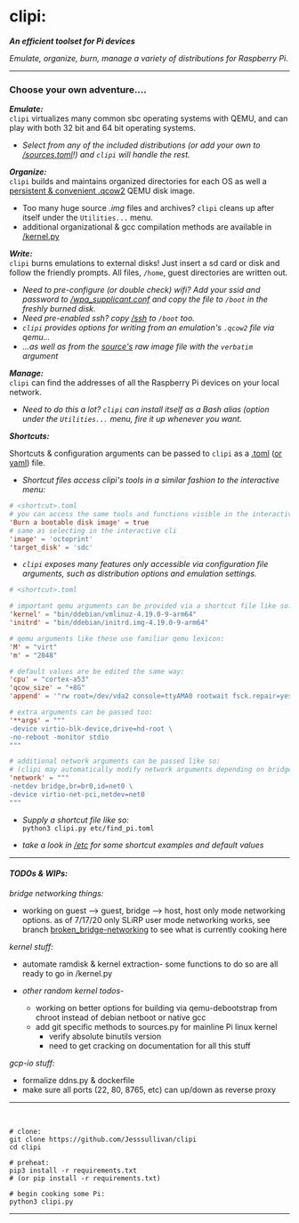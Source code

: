# clipi:


***An efficient toolset for Pi devices***

*Emulate, organize, burn, manage a variety of distributions for Raspberry Pi.*

- - -

### Choose your own adventure....


***Emulate:***    
`clipi` virtualizes many common sbc operating systems with QEMU, and can play with both 32 bit and 64 bit operating systems.    
-  *Select from any of the included distributions (or add your own to [/sources.toml](https://github.com/Jesssullivan/clipi/blob/master/etc/sources.toml)!) and `clipi` will handle the rest.*
        
***Organize:***    
`clipi` builds and maintains organized directories for each OS as well a [persistent & convenient .qcow2](https://www.qemu.org/docs/master/interop/qemu-img.html)  QEMU disk image.           
-   Too many huge source *.img* files and archives?  `clipi` cleans up after itself under the ```Utilities...``` menu.      
-   additional organizational & gcc compilation methods are available in [/kernel.py](https://github.com/Jesssullivan/clipi/tree/master/kernel.py) 
    
***Write:***    
`clipi` burns emulations to external disks!  Just insert a sd card or disk and follow the friendly prompts.  All files, `/home`, guest directories are written out.
- *Need to pre-configure (or double check) wifi?  Add your ssid and password to [/wpa_supplicant.conf](https://github.com/Jesssullivan/clipi/blob/master/wpa_supplicant.conf) and copy the file to `/boot` in the freshly burned disk.*     
- *Need pre-enabled ssh? copy [/ssh](https://github.com/Jesssullivan/clipi/blob/master/ssh) to `/boot` too.*            
- *`clipi` provides options for writing from an emulation's `.qcow2` file via qemu...*         
- *...as well as from the [source's](https://github.com/Jesssullivan/clipi/blob/master/etc/sources.toml) raw image file with the `verbatim` argument*           
    
        
***Manage:***   
`clipi` can find the addresses of all the Raspberry Pi devices on your local network.       
- *Need to do this a lot?  `clipi` can install itself as a Bash alias (option under the ```Utilities...``` menu, fire it up whenever you want.*          

    
***Shortcuts:***      
       
Shortcuts & configuration arguments can be passed to `clipi` as a [.toml](https://github.com/toml-lang/toml) ([or yaml](https://yaml.org/)) file.              
-  *Shortcut files access clipi's tools in a similar fashion to the interactive menu:*       
   
```toml
# <shortcut>.toml
# you can access the same tools and functions visible in the interactive menu like so:
'Burn a bootable disk image' = true  
# same as selecting in the interactive cli
'image' = 'octoprint'
'target_disk' = 'sdc'  
```     
-  *`clipi` exposes many features only accessible via configuration file arguments, such as distribution options and emulation settings.*

```toml
# <shortcut>.toml

# important qemu arguments can be provided via a shortcut file like so:
'kernel' = "bin/ddebian/vmlinuz-4.19.0-9-arm64"
'initrd' = "bin/ddebian/initrd.img-4.19.0-9-arm64"

# qemu arguments like these use familiar qemu lexicon:
'M' = "virt" 
'm' = "2048"

# default values are be edited the same way:
'cpu' = "cortex-a53"
'qcow_size' = "+8G"
'append' = '"rw root=/dev/vda2 console=ttyAMA0 rootwait fsck.repair=yes memtest=1"'

# extra arguments can be passed too:
'**args' = """
-device virtio-blk-device,drive=hd-root \
-no-reboot -monitor stdio
"""

# additional network arguments can be passed like so:
# (clipi may automatically modify network arguments depending on bridge / SLiRP settings)
'network' = """
-netdev bridge,br=br0,id=net0 \
-device virtio-net-pci,netdev=net0
"""

```
    
-  *Supply a shortcut file like so:*           
```python3 clipi.py etc/find_pi.toml```   

- *take a look in [/etc](https://github.com/Jesssullivan/clipi/tree/master/etc) for some shortcut examples and default values*
         
        
- - - 
        
#### *TODOs & WIPs:*  
     
*bridge networking things:*        
-  working on guest --> guest, bridge --> host, host only mode networking options.
  as of 7/17/20 only SLiRP user mode networking works,
   see branch [broken_bridge-networking](https://github.com/Jesssullivan/clipi/tree/broken_bridge-networking) 
   to see what is currently cooking here 
   
         
*kernel stuff:*   
-  automate ramdisk & kernel extraction-
 some functions to do so are all ready to go in /kernel.py

- *other random kernel todos-*      
    -  working on better options for building via qemu-debootstrap from chroot instead of debian netboot or native gcc  
    -  add git specific methods to sources.py for mainline Pi linux kernel  
        -  verify absolute binutils version    
        -  need to get cracking on documentation for all this stuff       
        
    
*gcp-io stuff:*   
-  formalize ddns.py & dockerfile    
-  make sure all ports (22, 80, 8765, etc) can up/down as reverse proxy     

- - - 
    
<br>   
    
```shell script
# clone:
git clone https://github.com/Jesssullivan/clipi
cd clipi

# preheat:
pip3 install -r requirements.txt
# (or pip install -r requirements.txt)

# begin cooking some Pi:
python3 clipi.py
```         
    
- - - 
